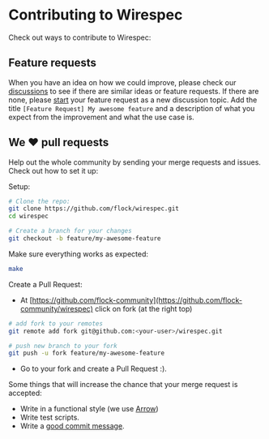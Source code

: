 # Contributing to Wirespec

Check out ways to contribute to Wirespec:

## Feature requests

When you have an idea on how we could improve, please check
our [discussions](https://github.com/flock/wirespec/discussions) to see if there are similar ideas or feature requests.
If there are none, please [start](https://github.com/flock/wirespec/discussions/new) your feature request as a new
discussion topic. Add the title `[Feature Request] My awesome feature` and a description of what you expect from the
improvement and what the use case is.

## We ♥ pull requests

Help out the whole community by sending your merge requests and issues. Check out how to set it up:

Setup:

``` bash
# Clone the repo:
git clone https://github.com/flock/wirespec.git
cd wirespec

# Create a branch for your changes
git checkout -b feature/my-awesome-feature
```

Make sure everything works as expected:

``` bash
make
```

Create a Pull Request:

- At [https://github.com/flock-community](https://github.com/flock-community/wirespec) click on fork (at the right top)

``` bash
# add fork to your remotes
git remote add fork git@github.com:<your-user>/wirespec.git

# push new branch to your fork
git push -u fork feature/my-awesome-feature
```

- Go to your fork and create a Pull Request :).

Some things that will increase the chance that your merge request is accepted:

- Write in a functional style (we use [Arrow](https://arrow-kt.io/))
- Write test scripts.
- Write a [good commit message](https://www.conventionalcommits.org/).
